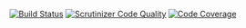 [![Build Status](https://travis-ci.org/danmurf/DependencyInjection.svg?branch=master)](https://travis-ci.org/danmurf/DependencyInjection) [![Scrutinizer Code Quality](https://scrutinizer-ci.com/g/danmurf/DependencyInjection/badges/quality-score.png?b=master)](https://scrutinizer-ci.com/g/danmurf/DependencyInjection/?branch=master)
[![Code Coverage](https://scrutinizer-ci.com/g/danmurf/DependencyInjection/badges/coverage.png?b=master)](https://scrutinizer-ci.com/g/danmurf/DependencyInjection/?branch=master)